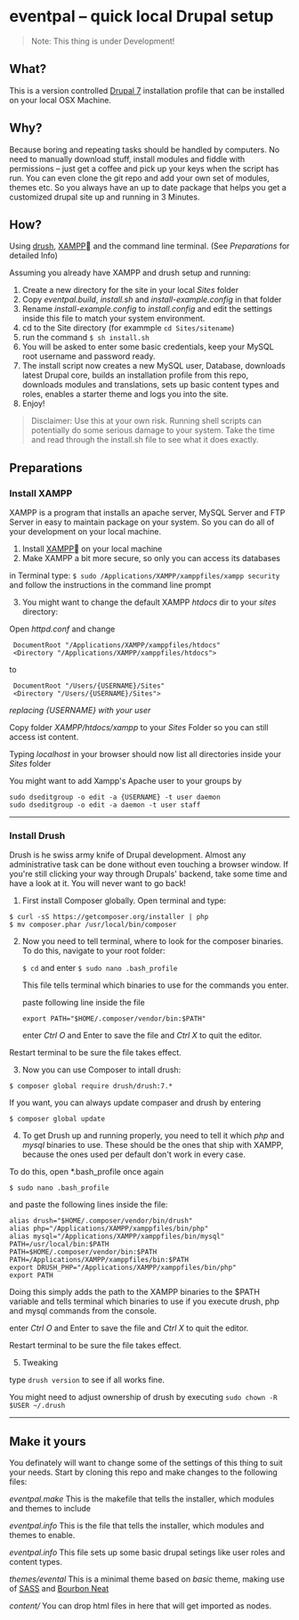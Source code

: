 # eventpal – quick local Drupal setup

> Note: This thing is under Development!

## What?

This is a version controlled [Drupal 7](http://www.drupal.org) installation profile that can be installed on your local OSX Machine.

## Why?

Because boring and repeating tasks should be handled by computers. No need to manually download stuff, install modules and fiddle with permissions – just get a coffee and pick up your keys when the script has run. You can even clone the git repo and add your own set of modules, themes etc. So you always have an up to date package that helps you get a customized drupal site up and running in 3 Minutes.

## How?

Using [drush](http://www.drush.org/), [XAMPP](https://www.apachefriends.org/index.html) and the command line terminal. (See *Preparations* for detailed Info)

Assuming you already have XAMPP and drush setup and running:

1. Create a new directory for the site in your local *Sites* folder
2. Copy *eventpal.build*, *install.sh* and *install-example.config* in that folder
3. Rename *install-example.config* to *install.config* and edit the settings inside this file to match your system environment.
4. cd to the Site directory (for exammple `cd Sites/sitename`)
5. run the command `$ sh install.sh`
6. You will be asked to enter some basic credentials, keep your MySQL root username and password ready.
7. The install script now creates a new MySQL user, Database, downloads latest Drupal core, builds an installation profile from this repo, downloads modules and translations, sets up basic content types and roles, enables a starter theme and logs you into the site. 
8. Enjoy!

> Disclaimer: Use this at your own risk. Running shell scripts can potentially do some serious damage to your system.
> Take the time and read through the install.sh file to see what it does exactly.



## Preparations

### Install XAMPP
XAMPP is a program that installs an apache server, MySQL Server and FTP Server in easy to maintain package on your system. So you can do all of your development on your local machine.

1. Install [XAMPP](https://www.apachefriends.org/index.html) on your local machine
2. Make XAMPP a bit more secure, so only you can access its databases
 
  in Terminal type:
  `$ sudo /Applications/XAMPP/xamppfiles/xampp security`
  and follow the instructions in the command line prompt

3. You might want to change the default XAMPP *htdocs* dir to your *sites* directory:

  Open *httpd.conf* and change 
 
 ```
  DocumentRoot "/Applications/XAMPP/xamppfiles/htdocs"
  <Directory "/Applications/XAMPP/xamppfiles/htdocs">
 ```
 
  to
 
 ```
  DocumentRoot "/Users/{USERNAME}/Sites"
  <Directory "/Users/{USERNAME}/Sites">
  ```
 
  *replacing {USERNAME} with your user*
 
  Copy folder *XAMPP/htdocs/xampp* to your *Sites* Folder so you can still access ist content.
  
  Typing *localhost* in your browser should now list all directories inside your *Sites* folder
  
  You might want to add Xampp's Apache user to your groups by
  
  ```
  sudo dseditgroup -o edit -a {USERNAME} -t user daemon
  sudo dseditgroup -o edit -a daemon -t user staff
```

---

### Install Drush
Drush is he swiss army knife of Drupal development. Almost any administrative task can be done without even touching a browser window. If you're still clicking your way through Drupals' backend, take some time and have a look at it. You will never want to go back! 

1. First install Composer globally. Open terminal and type:

 ```
$ curl -sS https://getcomposer.org/installer | php
$ mv composer.phar /usr/local/bin/composer
```

2. Now you need to tell terminal, where to look for the composer binaries.
	To do this, navigate to your root folder: 
	
	`$ cd` and enter `$ sudo nano .bash_profile`

	This file tells terminal which binaries to use for the commands you enter.

	paste following line inside the file
	
	`export PATH="$HOME/.composer/vendor/bin:$PATH"`
	
	enter *Ctrl O* and Enter to save the file and *Ctrl X* to quit the editor.

 Restart terminal to be sure the file takes effect.



3. Now you can use Composer to intall drush:

 ```
$ composer global require drush/drush:7.*
```

 If you want, you can always update compaser and drush by entering

 ```
$ composer global update
```

4. To get Drush up and running properly, you need to tell it which *php* and *mysql* binaries to use. These should be the ones that ship with XAMPP, because the ones used per default don't work in every case.

 To do this, open *.bash_profile once again  

 `$ sudo nano .bash_profile`

 and paste the following lines inside the file:


 ```
alias drush="$HOME/.composer/vendor/bin/drush"
alias php="/Applications/XAMPP/xamppfiles/bin/php"
alias mysql="/Applications/XAMPP/xamppfiles/bin/mysql"
PATH=/usr/local/bin:$PATH
PATH=$HOME/.composer/vendor/bin:$PATH
PATH=/Applications/XAMPP/xamppfiles/bin:$PATH
export DRUSH_PHP="/Applications/XAMPP/xamppfiles/bin/php"
export PATH
```
 
 Doing this simply adds the path to the XAMPP binaries to the $PATH variable and tells terminal which binaries to use if you execute drush, php and mysql commands from the console.

 enter *Ctrl O* and Enter to save the file and *Ctrl X* to quit the editor.

 Restart terminal to be sure the file takes effect.

5. Tweaking

 type `drush version` to see if all works fine.
 
 You might need to adjust ownership of drush by executing `sudo chown -R $USER ~/.drush`


---

## Make it yours

You definately will want to change some of the settings of this thing to suit your needs.
Start by cloning this repo and make changes to the following files:

*eventpal.make* This is the makefile that tells the installer, which modules and themes to include

*eventpal.info* This is the file that tells the installer, which modules and themes to enable.

*eventpal.info* This file sets up some basic drupal setings like user roles and content types.

*themes/evental* This is a minimal theme based on *basic* theme, making use of [SASS](http://sass-lang.com/) and  [Bourbon Neat](http://neat.bourbon.io/)

*content/* You can drop html files in here that will get imported as nodes.




 
